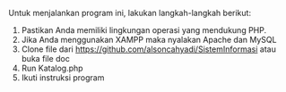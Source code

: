 Untuk menjalankan program ini, lakukan langkah-langkah berikut:
1. Pastikan Anda memiliki lingkungan operasi yang mendukung PHP.
2. Jika Anda menggunakan XAMPP maka nyalakan Apache dan MySQL
3. Clone file dari https://github.com/alsoncahyadi/SistemInformasi atau buka file doc
4. Run Katalog.php
5. Ikuti instruksi program